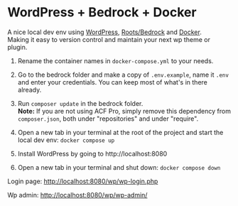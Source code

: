 # WordPress + Bedrock + Docker

A nice local dev env using [WordPress](https://wordpress.org/), [Roots/Bedrock](https://roots.io/bedrock/) and [Docker](https://www.docker.com/).  
Making it easy to version control and maintain your next wp theme or plugin.

1. Rename the container names in `docker-compose.yml` to your needs.

2. Go to the bedrock folder and make a copy of `.env.example`, name it `.env` and enter your credentials. You can keep most of what's in there already.

3. Run `composer update` in the bedrock folder.  
   **Note:** If you are not using ACF Pro, simply remove this dependency from `composer.json`, both under "repositories" and under "require".

4. Open a new tab in your terminal at the root of the project and start the local dev env: `docker compose up`

5. Install WordPress by going to http://localhost:8080

6. Open a new tab in your terminal and shut down: `docker compose down`

Login page: [http://localhost:8080/wp/wp-login.php](http://localhost:8080/wp/wp-login.php)

Wp admin: [http://localhost:8080/wp/wp-admin/](http://localhost:8080/wp/wp-admin/)
